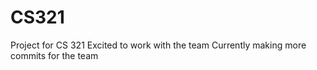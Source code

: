 # CS321
Project for CS 321
Excited to work with the team
Currently making more commits for the team
